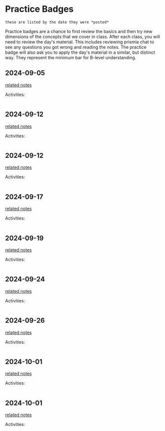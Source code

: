 # Practice Badges

```{note}
these are listed by the date they were *posted*
```

Practice badges are a chance to first review the basics and then try new dimensions of the concepts that we cover in class. 
After each class, you will need to review the day's material. This includes reviewing prismia chat to see any questions you got wrong and reading the notes. The practice badge will also ask you to apply
the day's material in a similar, but distinct way. They represent the minimum bar for B-level understanding.  



## 2024-09-05

[related notes](../notes/2024-9-05)

Activities:
```{include} ../_practice/2024-09-05.md
```
## 2024-09-12

[related notes](../notes/2024-09-12)

Activities:
```{include} ../_practice/2024-09-12.md
```
## 2024-09-12

[related notes](../notes/2024-09-12)

Activities:
```{include} ../_practice/2024-09-12.md
```
## 2024-09-17

[related notes](../notes/2024-09-17)

Activities:
```{include} ../_practice/2024-09-17.md
```
## 2024-09-19

[related notes](../notes/2024-09-19)

Activities:
```{include} ../_practice/2024-09-19.md
```
## 2024-09-24

[related notes](../notes/2024-09-24)

Activities:
```{include} ../_practice/2024-09-24.md
```
## 2024-09-26

[related notes](../notes/2024-09-26)

Activities:
```{include} ../_practice/2024-09-26.md
```
## 2024-10-01

[related notes](../notes/2024-10-01)

Activities:
```{include} ../_practice/2024-10-01.md
```
## 2024-10-01

[related notes](../notes/2024-10-01)

Activities:
```{include} ../_practice/2024-10-01.md
```